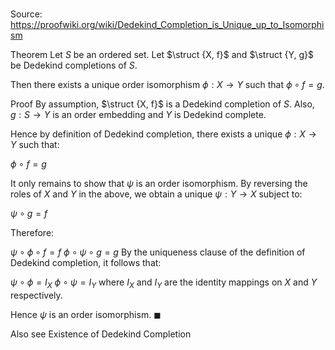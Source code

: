 # 

Source: https://proofwiki.org/wiki/Dedekind_Completion_is_Unique_up_to_Isomorphism

Theorem
Let $S$ be an ordered set.
Let $\struct {X, f}$ and $\struct {Y, g}$ be Dedekind completions of $S$.

Then there exists a unique order isomorphism $\phi: X \to Y$ such that $\phi \circ f = g$.


Proof
By assumption, $\struct {X, f}$ is a Dedekind completion of $S$.
Also, $g: S \to Y$ is an order embedding and $Y$ is Dedekind complete.

Hence by definition of Dedekind completion, there exists a unique $\phi: X \to Y$ such that:

$\phi \circ f = g$

It only remains to show that $\psi$ is an order isomorphism.
By reversing the roles of $X$ and $Y$ in the above, we obtain a unique $\psi: Y \to X$ subject to:

$\psi \circ g = f$

Therefore:

$\psi \circ \phi \circ f = f$
$\phi \circ \psi \circ g = g$
By the uniqueness clause of the definition of Dedekind completion, it follows that:

$\psi \circ \phi = I_X$
$\phi \circ \psi = I_Y$
where $I_X$ and $I_Y$ are the identity mappings on $X$ and $Y$ respectively.

Hence $\psi$ is an order isomorphism.
$\blacksquare$


Also see
Existence of Dedekind Completion




